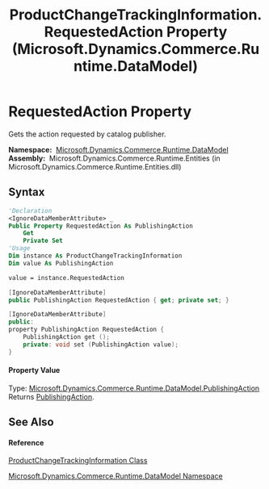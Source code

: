 ﻿---
title: ProductChangeTrackingInformation.RequestedAction Property  (Microsoft.Dynamics.Commerce.Runtime.DataModel)
TOCTitle: RequestedAction Property
ms:assetid: P:Microsoft.Dynamics.Commerce.Runtime.DataModel.ProductChangeTrackingInformation.RequestedAction
ms:mtpsurl: https://technet.microsoft.com/en-us/library/microsoft.dynamics.commerce.runtime.datamodel.productchangetrackinginformation.requestedaction(v=AX.60)
ms:contentKeyID: 62215080
ms.date: 05/18/2015
mtps_version: v=AX.60
f1_keywords:
- Microsoft.Dynamics.Commerce.Runtime.DataModel.ProductChangeTrackingInformation.RequestedAction
dev_langs:
- CSharp
- C++
- VB
---

# RequestedAction Property

Gets the action requested by catalog publisher.

**Namespace:**  [Microsoft.Dynamics.Commerce.Runtime.DataModel](microsoft-dynamics-commerce-runtime-datamodel-namespace.md)  
**Assembly:**  Microsoft.Dynamics.Commerce.Runtime.Entities (in Microsoft.Dynamics.Commerce.Runtime.Entities.dll)

## Syntax

``` vb
'Declaration
<IgnoreDataMemberAttribute> _
Public Property RequestedAction As PublishingAction
    Get
    Private Set
'Usage
Dim instance As ProductChangeTrackingInformation
Dim value As PublishingAction

value = instance.RequestedAction
```

``` csharp
[IgnoreDataMemberAttribute]
public PublishingAction RequestedAction { get; private set; }
```

``` c++
[IgnoreDataMemberAttribute]
public:
property PublishingAction RequestedAction {
    PublishingAction get ();
    private: void set (PublishingAction value);
}
```

#### Property Value

Type: [Microsoft.Dynamics.Commerce.Runtime.DataModel.PublishingAction](publishingaction-enumeration-microsoft-dynamics-commerce-runtime-datamodel.md)  
Returns [PublishingAction](publishingaction-enumeration-microsoft-dynamics-commerce-runtime-datamodel.md).  

## See Also

#### Reference

[ProductChangeTrackingInformation Class](productchangetrackinginformation-class-microsoft-dynamics-commerce-runtime-datamodel.md)

[Microsoft.Dynamics.Commerce.Runtime.DataModel Namespace](microsoft-dynamics-commerce-runtime-datamodel-namespace.md)

